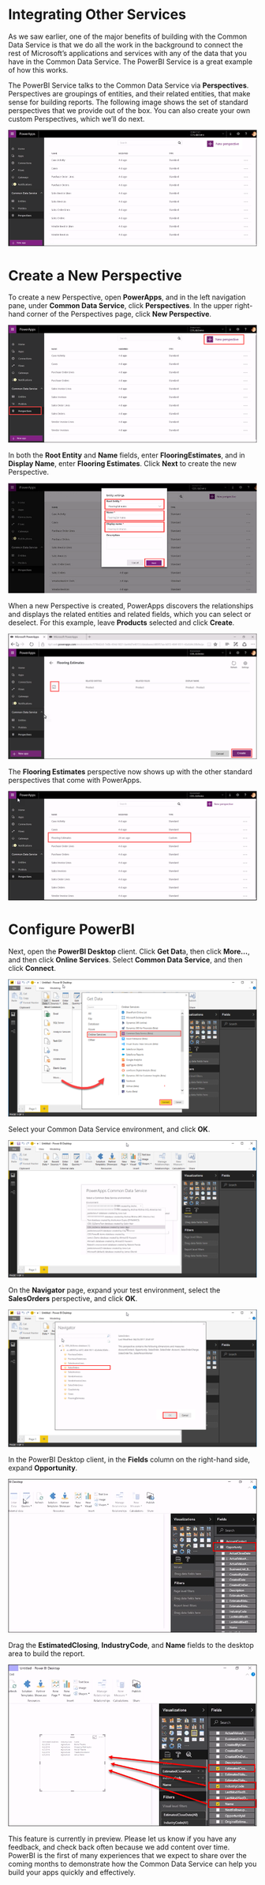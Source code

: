 <properties
   pageTitle="Integrating PowerBI with the Common Data Service | Microsoft PowerApps"
   description="How to use perspectives to create PowerBI reports"
   services=""
   suite="powerapps"
   documentationCenter="na"
   authors="v-brbene"
   manager="anneta"
   editor=""
   tags=""
   featuredVideoId="TBD"
   courseDuration="5m"/>

<tags
   ms.service="powerapps"
   ms.devlang="na"
   ms.topic="get-started-article"
   ms.tgt_pltfrm="na"
   ms.workload="na"
   ms.date="6/9/2017"
   ms.author="v-brbene"/>

# Integrating Other Services
As we saw earlier, one of the major benefits of building with the Common Data Service is that we do all the work in the background to connect the rest of Microsoft’s applications and services with any of the data that you have in the Common Data Service.  The PowerBI Service is a great example of how this works.

The PowerBI Service talks to the Common Data Service via **Perspectives**. Perspectives are groupings of entities, and their related entities, that make sense for building reports.  The following image shows the set of standard perspectives that we provide out of the box. You can also create your own custom Perspectives, which we’ll do next. 

![Perspective list](./media/learning-common-data-service-incorporate-PowerBI/Perspective-list.png)


# Create a New Perspective
To create a new Perspective, open **PowerApps**, and in the left navigation pane, under **Common Data Service**, click **Perspectives**.  In the upper right-hand corner of the Perspectives page, click **New Perspective**. 


![Create new perspective list](./media/learning-common-data-service-incorporate-PowerBI/Perspective-list-create-new.png)

In both the **Root Entity** and **Name** fields, enter **FlooringEstimates**, and in **Display Name**, enter **Flooring Estimates**. Click **Next** to create the new Perspective.

![New perspective list](./media/learning-common-data-service-incorporate-PowerBI/New-perspective.png)

When a new Perspective is created, PowerApps discovers the relationships and displays the related entities and related fields, which you can select or deselect. For this example, leave **Products** selected and click **Create**. 

![Related entities](./media/learning-common-data-service-incorporate-PowerBI/related-entities.png)

The **Flooring Estimates** perspective now shows up with the other standard perspectives that come with PowerApps. 

![Perspectives](./media/learning-common-data-service-incorporate-PowerBI/new-perspective-list.png)



# Configure PowerBI

Next, open the **PowerBI Desktop** client. Click **Get Dat**a, then click **More…**, and then click **Online Services**. Select **Common Data Service**, and then click **Connect**.
  
![Connect to Common Data Service](./media/learning-common-data-service-incorporate-PowerBI/PBI-getdata.png)

Select your Common Data Service environment, and click **OK**. 

![Load your environment](./media/learning-common-data-service-incorporate-PowerBI/PBI-loadenvironment.png)


On the **Navigator** page, expand your test environment, select the **SalesOrders** perspective, and click **OK**.  

![Select the perspective](./media/learning-common-data-service-incorporate-PowerBI/PBI-navigator.png)

In the PowerBI Desktop client, in the **Fields** column on the right-hand side, expand **Opportunity**. 

![Data fields](./media/learning-common-data-service-incorporate-PowerBI/data-fields.png)

Drag the **EstimatedClosing**, **IndustryCode**, and **Name** fields to the desktop area to build the report.

![Build a report](./media/learning-common-data-service-incorporate-PowerBI/build-report.png)

This feature is currently in preview. Please let us know if you have any feedback, and check back often because we add content over time. PowerBI is the first of many experiences that we expect to share over the coming months to demonstrate how the Common Data Service can help you build your apps quickly and effectively. 